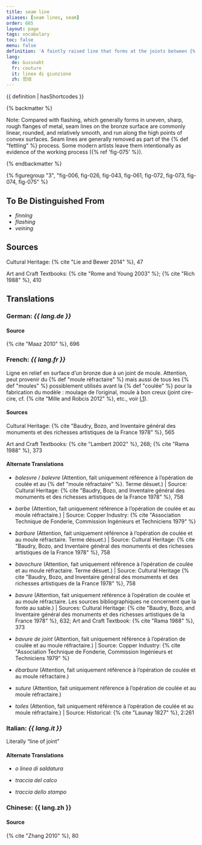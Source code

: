 ```yaml
---
title: seam line
aliases: [seam lines, seam]
order: 665
layout: page
tags: vocabulary
toc: false
menu: false
definition: 'A faintly raised line that forms at the joints between {% def "mold" %} sections when a molten material or slurry is poured into a mold. Seam lines are found on plaster or wax casts as well as on bronzes cast in piece molds. In ancient Chinese bronzes, some seam lines were exaggerated and integrated into the design of the casts, as can be seen in the elephant-shaped vessel in [Case Study 3](/case-studies/3/) ({% ref "fig-026" %}). The term also refers to the line along which the pieces of a {% def "refractory mold" "refractory" %} {% def "piece mold" %} join, which is the locus of the line that forms on the bronze. Depending on the how well the piece mold pieces fit together, the seam line may be more or less raised. More extreme {% def "flashing" %} occurs with ill-fitting pieces.'
lang:
  de: Gussnaht
  fr: couture
  it: linea di giunzione
  zh: 范线
---
```


{{ definition | hasShortcodes }}

{% backmatter %}

Note: Compared with flashing, which generally forms in uneven, sharp, rough flanges of metal, seam lines on the bronze surface are commonly linear, rounded, and relatively smooth, and run along the high points of convex surfaces. Seam lines are generally removed as part of the {% def "fettling" %} process. Some modern artists leave them intentionally as evidence of the working process ({% ref 'fig-075' %}).

{% endbackmatter %}

{% figuregroup "3", "fig-006, fig-026, fig-043, fig-061, fig-072, fig-073, fig-074, fig-075" %}

## To Be Distinguished From

- *finning*
- *flashing*
- *veining*

## Sources

Cultural Heritage: {% cite "Lie and Bewer 2014" %}, 47

Art and Craft Textbooks: {% cite "Rome and Young 2003" %}; {% cite "Rich 1988" %}, 410

## Translations

<div class="accordion">

### **German**: *{{ lang.de }}*

#### Source

{% cite "Maaz 2010" %}, 696

### **French**: *{{ lang.fr }}*

Ligne en relief en surface d’un bronze due à un joint de moule. Attention, peut provenir du {% def "moule réfractaire" %} mais aussi de tous les {% def "moules" %} possiblement utilisés avant la {% def "coulée" %} pour la fabrication du modèle : moulage de l’original, moule à bon creux (joint cire-cire, cf. {% cite "Mille and Robcis 2012" %}, etc., voir [I.1](/vol-1/1/)).

#### Sources

Cultural Heritage: {% cite "Baudry, Bozo, and Inventaire général des monuments et des richesses artistiques de la France 1978" %}, 565

Art and Craft Textbooks: {% cite "Lambert 2002" %}, 268; {% cite "Rama 1988" %}, 373

#### Alternate Translations

- *balesvre* / *balevre* (Attention, fait uniquement référence à l’opération de coulée et au {% def "moule réfractaire" %}. Terme désuet.) | Source: Cultural Heritage: {% cite "Baudry, Bozo, and Inventaire général des monuments et des richesses artistiques de la France 1978" %}, 758

- *barbe* (Attention, fait uniquement référence à l’opération de coulée et au moule réfractaire.) | Source: Copper Industry: {% cite "Association Technique de Fonderie, Commission Ingénieurs et Techniciens 1979" %}

- *barbure* (Attention, fait uniquement référence à l’opération de coulée et au moule réfractaire. Terme désuet.) | Source: Cultural Heritage: {% cite "Baudry, Bozo, and Inventaire général des monuments et des richesses artistiques de la France 1978" %}, 758

- *bavochure* (Attention, fait uniquement référence à l’opération de coulée et au moule réfractaire. Terme désuet.) | Source: Cultural Heritage {% cite "Baudry, Bozo, and Inventaire général des monuments et des richesses artistiques de la France 1978" %}, 758

- *bavure* (Attention, fait uniquement référence à l’opération de coulée et au moule réfractaire. Les sources bibliographiques ne concernent que la fonte au sable.) | Sources: Cultural Heritage: {% cite "Baudry, Bozo, and Inventaire général des monuments et des richesses artistiques de la France 1978" %}, 632; Art and Craft Textbook: {% cite "Rama 1988" %}, 373

- *bavure de joint* (Attention, fait uniquement référence à l’opération de coulée et au moule réfractaire.) | Source: Copper Industry: {% cite "Association Technique de Fonderie, Commission Ingénieurs et Techniciens 1979" %}

- *ébarbure* (Attention, fait uniquement référence à l’opération de coulée et au moule réfractaire.)

- *suture* (Attention, fait uniquement référence à l’opération de coulée et au moule réfractaire.)

- *toiles* (Attention, fait uniquement référence à l’opération de coulée et au moule réfractaire.) | Source: Historical: {% cite "Launay 1827" %}, 2:261

### **Italian**: *{{ lang.it }}*

Literally “line of joint”

#### Alternate Translations

- *o linea di saldatura*

- *traccia del calco*

- *traccia dello stampo*

### **Chinese**: {{ lang.zh }}

#### Source

{% cite "Zhang 2010" %}, 80

</div>
